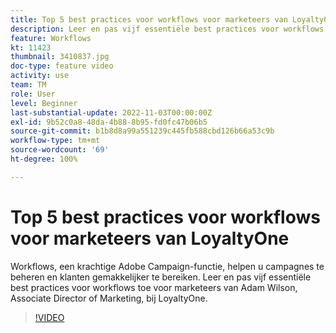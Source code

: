 ```yaml
---
title: Top 5 best practices voor workflows voor marketeers van LoyaltyOne
description: Leer en pas vijf essentiële best practices voor workflows toe voor marketeers van Adam Wilson, Associate Director of Marketing, bij LoyaltyOne.
feature: Workflows
kt: 11423
thumbnail: 3410837.jpg
doc-type: feature video
activity: use
team: TM
role: User
level: Beginner
last-substantial-update: 2022-11-03T00:00:00Z
exl-id: 9b52c0a8-48da-4b88-8b95-fd0fc47b06b5
source-git-commit: b1b8d8a99a551239c445fb588cbd126b66a53c9b
workflow-type: tm+mt
source-wordcount: '69'
ht-degree: 100%

---
```


# Top 5 best practices voor workflows voor marketeers van LoyaltyOne

Workflows, een krachtige Adobe Campaign-functie, helpen u campagnes te beheren en klanten gemakkelijker te bereiken. Leer en pas vijf essentiële best practices voor workflows toe voor marketeers van Adam Wilson, Associate Director of Marketing, bij LoyaltyOne.

>[!VIDEO](https://video.tv.adobe.com/v/3410837?quality=12&learn=on)
